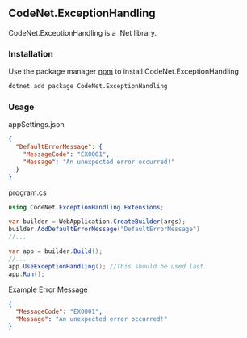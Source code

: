 ## CodeNet.ExceptionHandling

CodeNet.ExceptionHandling is a .Net library.

### Installation

Use the package manager [npm](https://www.nuget.org/packages/CodeNet.ExceptionHandling/) to install CodeNet.ExceptionHandling

```bash
dotnet add package CodeNet.ExceptionHandling
```

### Usage
appSettings.json
```json
{
  "DefaultErrorMessage": {
	"MessageCode": "EX0001",
	"Message": "An unexpected error occurred!"
  }
}
```

program.cs
```csharp
using CodeNet.ExceptionHandling.Extensions;

var builder = WebApplication.CreateBuilder(args);
builder.AddDefaultErrorMessage("DefaultErrorMessage")
//...

var app = builder.Build();
//...
app.UseExceptionHandling(); //This should be used last.
app.Run();
```

Example Error Message
```json
{
  "MessageCode": "EX0001",
  "Message": "An unexpected error occurred!"
}
```